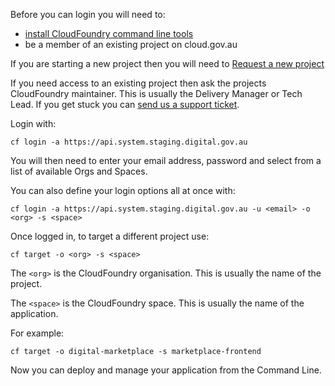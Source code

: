Before you can login you will need to:

- [install CloudFoundry command line tools](/getting_started/install_cli/)
- be a member of an existing project on cloud.gov.au

If you are starting a new project then you will need to [Request a new project](/getting_started/ew_project/)

If you need access to an existing project then ask the projects CloudFoundry maintainer. This is usually the Delivery Manager or Tech Lead. If you get stuck you can [send us a support ticket](mailto:support@cloud.gov.au).

Login with:

```
cf login -a https://api.system.staging.digital.gov.au
```

You will then need to enter your email address, password and select from a list of available Orgs and Spaces.

You can also define your login options all at once with:

```
cf login -a https://api.system.staging.digital.gov.au -u <email> -o <org> -s <space>
```

Once logged in, to target a different project use:

```
cf target -o <org> -s <space>
```

The `<org>` is the CloudFoundry organisation. This is usually the name of the project.

The `<space>` is the CloudFoundry space. This is usually the name of the application.

For example:

```
cf target -o digital-marketplace -s marketplace-frontend
```

Now you can deploy and manage your application from the Command Line.
